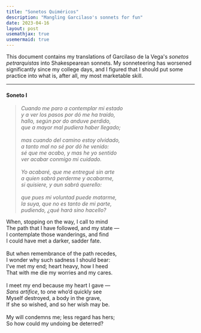 ```yaml
---
title: "Sonetos Quiméricos"
description: "Mangling Garcilaso's sonnets for fun"
date: 2023-04-16
layout: post
usemathjax: true
usemermaid: true
---
```


This document contains my translations of Garcilaso de la Vega's _sonetos petrarquistas_
into Shakespearean sonnets.
My sonneteering has worsened significantly since my college days,
and I figured that I should put some practice into what is, after all, my most marketable skill.

---

#### Soneto I

> _Cuando me paro a contemplar mi estado \
> y a ver los pasos por dó me ha traído, \
> hallo, según por do anduve perdido, \
> que a mayor mal pudiera haber llegado; \
> \
> mas cuando del camino estoy olvidado, \
> a tanto mal no sé por dó he venido: \
> sé que me acabo, y mas he yo sentido \
> ver acabar conmigo mi cuidado. \
> \
> Yo acabaré, que me entregué sin arte \
> a quien sabrá perderme y acabarme, \
> si quisiere, y aun sabrá querello: \
> \
> que pues mi voluntad puede matarme, \
> la suya, que no es tanto de mi parte, \
> pudiendo, ¿qué hará sino hacello?_

When, stopping on the way, I call to mind \
The path that I have followed, and my state — \
I contemplate those wanderings, and find \
I could have met a darker, sadder fate. \
\
But when remembrance of the path recedes, \
I wonder why such sadness I should bear: \
I’ve met my end; heart heavy, how I heed \
That with me die my worries and my cares. \
\
I meet my end because my heart I gave — \
_Sans artifice_, to one who’d quickly see \
Myself destroyed, a body in the grave, \
If she so wished, and so her wish may be. \
\
My will condemns me; less regard has hers; \
So how could my undoing be deterred?
